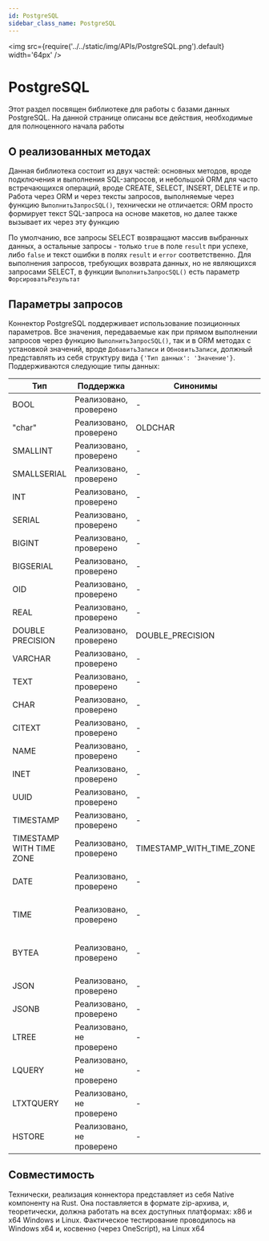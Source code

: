 ```yaml
---
id: PostgreSQL
sidebar_class_name: PostgreSQL
---
```


<img src={require('../../static/img/APIs/PostgreSQL.png').default} width='64px' />

# PostgreSQL

Этот раздел посвящен библиотеке для работы с базами данных PostgreSQL. На данной странице описаны все действия, необходимые для полноценного начала работы

## О реализованных методах

Данная библиотека состоит из двух частей: основных методов, вроде подключения и выполнения SQL-запросов, и небольшой ORM для часто встречающихся операций, вроде CREATE, SELECT, INSERT, DELETE и пр. Работа через ORM и через тексты запросов, выполняемые через функцию `ВыполнитьЗапросSQL()`, технически не отличается: ORM просто формирует текст SQL-запроса на основе макетов, но далее также вызывает их через эту функцию

По умолчанию, все запросы SELECT возвращают массив выбранных данных, а остальные запросы - только `true` в поле `result` при успехе, либо `false` и текст ошибки в полях `result` и `error` соответственно. Для выполнения запросов, требующих возврата данных, но не являющихся запросами SELECT, в функции `ВыполнитьЗапросSQL()` есть параметр `ФорсироватьРезультат`

## Параметры запросов

Коннектор PostgreSQL поддерживает использование позиционных параметров. Все значения, передаваемые как при прямом выполнении запросов через функцию `ВыполнитьЗапросSQL()`, так и в ORM методах с установкой значений, вроде `ДобавитьЗаписи` и `ОбновитьЗаписи`, должный представлять из себя структуру вида `{'Тип данных': 'Значение'}`. Поддерживаются следующие типы данных:

  | Тип | Поддержка | Синонимы | Допустимые типы 1С |
  |-|-|-|-|
  | BOOL | Реализовано, проверено | - | Булево |
  | "char" | Реализовано, проверено | OLDCHAR | Число |
  | SMALLINT | Реализовано, проверено | - | Число |
  | SMALLSERIAL | Реализовано, проверено | - | Число |
  | INT | Реализовано, проверено | - | Число |
  | SERIAL | Реализовано, проверено | - | Число |
  | BIGINT | Реализовано, проверено | - | Число |
  | BIGSERIAL | Реализовано, проверено | - | Число |
  | OID | Реализовано, проверено | - | Число |
  | REAL | Реализовано, проверено | - | Число |
  | DOUBLE PRECISION | Реализовано, проверено | DOUBLE_PRECISION | Число |
  | VARCHAR | Реализовано, проверено | - | Строка |
  | TEXT | Реализовано, проверено | - | Строка |
  | CHAR | Реализовано, проверено | - | Строка |
  | CITEXT | Реализовано, проверено | - | Строка |
  | NAME | Реализовано, проверено | - | Строка |
  | INET | Реализовано, проверено | - | Строка |
  | UUID | Реализовано, проверено | - | Строка, УникальныйИдентификатор |
  | TIMESTAMP | Реализовано, проверено | - | Дата, Строка (ISO 8601, RFC 3339) |
  | TIMESTAMP WITH TIME ZONE | Реализовано, проверено | TIMESTAMP_WITH_TIME_ZONE | Дата (часовой пояс будет указан как UTC), Строка (RFC 3339) |
  | DATE | Реализовано, проверено | - | Дата (с любым временем), Строка (ISO 8601, RFC 3339) |
  | TIME | Реализовано, проверено | - | Дата (с любой датой), Строка (ISO 8601, RFC 3339) |
  | BYTEA | Реализовано, проверено | - | ДвоичныеДанные, Путь к файлу, Base64 строка (все приводится к Base64 строке) |
  | JSON | Реализовано, проверено | - | Массив, Структура, Соответствие |
  | JSONB | Реализовано, проверено | - | Массив, Структура, Соответствие |
  | LTREE | Реализовано, не проверено | - | Строка |
  | LQUERY | Реализовано, не проверено | - | Строка |
  | LTXTQUERY | Реализовано, не проверено | - | Строка |
  | HSTORE | Реализовано, не проверено | - | Структура, Соответствие |



## Совместимость

Технически, реализация коннектора представляет из себя Native компоненту на Rust. Она поставляется в формате zip-архива, и, теоретически, должна работать на всех доступных платформах: x86 и x64 Windows и Linux. Фактическое тестирование проводилось на Windows x64 и, косвенно (через OneScript), на Linux x64